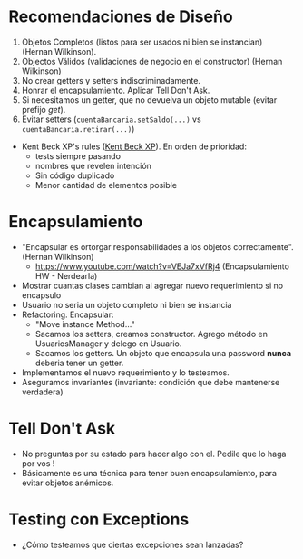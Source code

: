 # Recomendaciones de Diseño

1. Objetos Completos (listos para ser usados ni bien se instancian) (Hernan Wilkinson).
2. Objectos Válidos (validaciones de negocio en el constructor) (Hernan Wilkinson)
3. No crear getters y setters indiscriminadamente.
4. Honrar el encapsulamiento. Aplicar Tell Don't Ask.
5. Si necesitamos un getter, que no devuelva un objeto mutable (evitar prefijo _get_).
6. Evitar setters (`cuentaBancaria.setSaldo(...)` vs `cuentaBancaria.retirar(...)`)

- Kent Beck XP's rules ([Kent Beck XP](https://martinfowler.com/bliki/BeckDesignRules.html)). En orden de prioridad:
    - tests siempre pasando
    - nombres que revelen intención
    - Sin código duplicado
    - Menor cantidad de elementos posible

# Encapsulamiento

- "Encapsular es ortorgar responsabilidades a los objetos correctamente". (Hernan Wilkinson)
    - https://www.youtube.com/watch?v=VEJa7xVfRj4 (Encapsulamiento HW - Nerdearla)
- Mostrar cuantas clases cambian al agregar nuevo requerimiento si no encapsulo
- Usuario no seria un objeto completo ni bien se instancia
- Refactoring. Encapsular:
    - "Move instance Method..."
    - Sacamos los setters, creamos constructor. Agrego método en UsuariosManager y delego en Usuario.
    - Sacamos los getters. Un objeto que encapsula una password **nunca** deberia tener un getter.
- Implementamos el nuevo requerimiento y lo testeamos.
- Aseguramos invariantes (invariante: condición que debe mantenerse verdadera)

# Tell Don't Ask

- No preguntas por su estado para hacer algo con el. Pedile que lo haga por vos !
- Básicamente es una técnica para tener buen encapsulamiento, para evitar objetos anémicos.

# Testing con Exceptions

- ¿Cómo testeamos que ciertas excepciones sean lanzadas?

